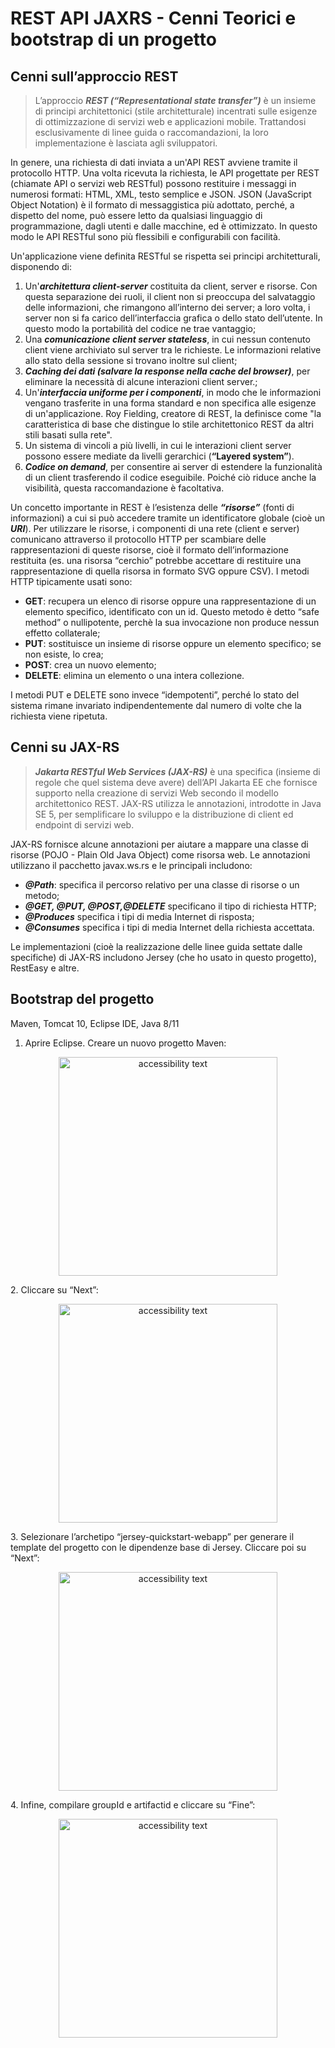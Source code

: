 # REST API JAXRS - Cenni Teorici e bootstrap di un progetto


## Cenni sull’approccio REST

>L’approccio _**REST  (“Representational state transfer”)**_ è un insieme di principi architettonici (stile architetturale) incentrati sulle esigenze di ottimizzazione di servizi web e applicazioni mobile. Trattandosi esclusivamente di linee guida o raccomandazioni, la loro implementazione è lasciata agli sviluppatori.
>
In genere, una richiesta di dati inviata a un'API REST avviene tramite il protocollo HTTP. Una volta ricevuta la richiesta, le API progettate per REST (chiamate API o servizi web RESTful) possono restituire i messaggi in numerosi formati: HTML, XML, testo semplice e JSON. JSON (JavaScript Object Notation) è il formato di messaggistica più adottato, perché, a dispetto del nome, può essere letto da qualsiasi linguaggio di programmazione, dagli utenti e dalle macchine, ed è ottimizzato. In questo modo le API RESTful sono più flessibili e configurabili con facilità.

Un'applicazione viene definita RESTful se rispetta sei principi architetturali, disponendo di:

1. Un'_**architettura client-server**_ costituita da client, server e risorse. Con questa separazione dei ruoli, il client non si preoccupa del salvataggio delle informazioni, che rimangono all’interno dei server; a loro volta, i server non si fa carico dell’interfaccia grafica o dello stato dell’utente. In questo modo la portabilità del codice ne trae vantaggio;
2. Una _**comunicazione client server stateless**_, in cui nessun contenuto client viene archiviato sul server tra le richieste. Le informazioni relative allo stato della sessione si trovano inoltre sul client;
3. _**Caching dei dati (salvare la response nella cache del browser)**_, per eliminare la necessità di alcune interazioni client server.;
4. Un'_**interfaccia uniforme per i componenti**_, in modo che le informazioni vengano trasferite in una forma standard e non specifica alle esigenze di un'applicazione. Roy Fielding, creatore di REST, la definisce come "la caratteristica di base che distingue lo stile architettonico REST da altri stili basati sulla rete".
5. Un sistema di vincoli a più livelli, in cui le interazioni client server possono essere mediate da livelli gerarchici (**“Layered system”**).
6. _**Codice on demand**_, per consentire ai server di estendere la funzionalità di un client trasferendo il codice eseguibile. Poiché ciò riduce anche la visibilità, questa raccomandazione è facoltativa.

Un concetto importante in REST è l’esistenza delle _**“risorse”**_ (fonti di informazioni) a cui si può accedere tramite un identificatore globale (cioè un _**URI**_).
Per utilizzare le risorse, i componenti di una rete (client e server) comunicano attraverso il protocollo HTTP per scambiare delle rappresentazioni di queste risorse, cioè il formato dell’informazione restituita (es. una risorsa “cerchio” potrebbe accettare di restituire una rappresentazione di quella risorsa in formato SVG oppure CSV).
I metodi HTTP tipicamente usati sono:
* **GET**: recupera un elenco di risorse oppure una rappresentazione di un elemento specifico, identificato con un id. Questo metodo è detto “safe method” o nullipotente, perchè la sua invocazione non produce nessun effetto collaterale;
* **PUT**: sostituisce un insieme di risorse oppure un elemento specifico; se non esiste, lo crea;
* **POST**: crea un nuovo elemento;
* **DELETE**: elimina un elemento o una intera collezione.

I metodi PUT e DELETE sono invece “idempotenti”, perché lo stato del sistema rimane invariato indipendentemente dal numero di volte che la richiesta viene ripetuta.


## Cenni su JAX-RS

>_**Jakarta RESTful Web Services (JAX-RS)**_ è una specifica (insieme di regole che quel sistema deve avere) dell’API Jakarta EE che fornisce supporto nella creazione di servizi Web secondo il modello architettonico REST. JAX-RS utilizza le annotazioni, introdotte in Java SE 5, per semplificare lo sviluppo e la distribuzione di client ed endpoint di servizi web.

JAX-RS fornisce alcune annotazioni per aiutare a mappare una classe di risorse (POJO - Plain Old Java Object) come risorsa web. Le annotazioni utilizzano il pacchetto javax.ws.rs e le principali includono:
* __*@Path*__: specifica il percorso relativo per una classe di risorse o un metodo;
* __*@GET, @PUT, @POST,@DELETE*__ specificano il tipo di richiesta HTTP;
* __*@Produces*__ specifica i tipi di media Internet di risposta;
* __*@Consumes*__ specifica i tipi di media Internet della richiesta accettata.

Le implementazioni (cioè la realizzazione delle linee guida settate dalle specifiche) di JAX-RS includono Jersey (che ho usato in questo progetto), RestEasy e altre.


## Bootstrap del progetto

Maven, Tomcat 10, Eclipse IDE, Java 8/11

1. Aprire Eclipse. Creare un nuovo progetto Maven:
<p align="center">
  <img src="https://user-images.githubusercontent.com/80511726/129180024-bf382f00-f4f3-4a7a-a570-d37e0cf4d0f6.png" width="350" alt="accessibility text">
</p>
2. Cliccare su “Next”:
<p align="center">
  <img src="https://user-images.githubusercontent.com/80511726/129180521-ccc722eb-8340-4cc2-a908-3e15f5b0ad9d.png" width="350" alt="accessibility text">
</p>
3.  Selezionare l’archetipo “jersey-quickstart-webapp” per generare il template del progetto con le dipendenze base di Jersey. Cliccare poi su “Next”:
<p align="center">
  <img src="https://user-images.githubusercontent.com/80511726/129180636-e676948a-7460-476a-ae45-45cf1561c648.png" width="350" alt="accessibility text">
</p>
4. Infine, compilare groupId e artifactid  e cliccare su “Fine”:
<p align="center">
  <img src="https://user-images.githubusercontent.com/80511726/129180683-bc218bd8-7b71-4900-81d2-a034a6c9e29d.png" width="350" alt="accessibility text">
</p>







